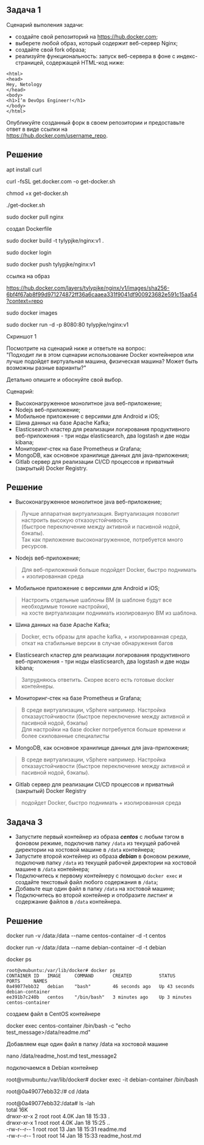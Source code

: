 ## Задача 1
Сценарий выполения задачи:
- создайте свой репозиторий на https://hub.docker.com;
- выберете любой образ, который содержит веб-сервер Nginx;
- создайте свой fork образа;
- реализуйте функциональность:
запуск веб-сервера в фоне с индекс-страницей, содержащей HTML-код ниже:
```
<html>
<head>
Hey, Netology
</head>
<body>
<h1>I’m DevOps Engineer!</h1>
</body>
</html>
```
Опубликуйте созданный форк в своем репозитории и предоставьте ответ в виде ссылки на   
https://hub.docker.com/username_repo.

## Решение

apt install curl

curl -fsSL get.docker.com -o get-docker.sh

chmod +x get-docker.sh

./get-docker.sh

sudo docker pull nginx

создал Dockerfile

sudo docker build -t tylypjke/nginx:v1 .

sudo docker login

sudo docker push tylypjke/nginx:v1

ссылка на образ 

https://hub.docker.com/layers/tylypjke/nginx/v1/images/sha256-6bf4f67ab8f99d971274872ff36a6caaea331f9041df900923682e591c15aa54?context=repo

sudo docker images

sudo docker run -d -p 8080:80 tylypjke/nginx:v1

Скриншот 1

 
Посмотрите на сценарий ниже и ответьте на вопрос:  
"Подходит ли в этом сценарии использование Docker контейнеров или лучше подойдет виртуальная машина, физическая машина? Может быть возможны разные варианты?"  

Детально опишите и обоснуйте свой выбор.

Сценарий:
- Высоконагруженное монолитное java веб-приложение;
- Nodejs веб-приложение;
- Мобильное приложение c версиями для Android и iOS;
- Шина данных на базе Apache Kafka;
- Elasticsearch кластер для реализации логирования продуктивного веб-приложения - три ноды elasticsearch, два logstash и две ноды kibana;
- Мониторинг-стек на базе Prometheus и Grafana;
- MongoDB, как основное хранилище данных для java-приложения;
- Gitlab сервер для реализации CI/CD процессов и приватный (закрытый) Docker Registry.  


## Решение
- Высоконагруженное монолитное java веб-приложение;
> Лучше аппаратная виртуализация. Виртуализация позволит настроить высокую отказоустойчивость  
> (быстрое переключение между активной и пасивной нодой, бэкапы).  
> Так как приложение высоконагруженное, потребуется много ресурсов.
- Nodejs веб-приложение;
> Для веб-приложений больше подойдет Docker, быстро поднимать + изолированная среда
- Мобильное приложение c версиями для Android и iOS;
> Настроить отдельные шаблоны ВМ (в шаблоне будут все необходимые тонкие настройки),  
> на хосте виртуализации поднимать изолированую ВМ из шаблона.
- Шина данных на базе Apache Kafka;
> Docker, есть образы для apache kafka, + изолированная среда, откат на стабильные версии в случае обнаружения багов
- Elasticsearch кластер для реализации логирования продуктивного веб-приложения - три ноды elasticsearch, два logstash и две ноды kibana;
> Затрудняюсь ответить. Скорее всего есть готовые docker контейнеры.
- Мониторинг-стек на базе Prometheus и Grafana;
> В среде виртуализации, vSphere например. Настройка отказаустойчивости (быстрое переключение между активной и пасивной нодой, бэкапы)  
> Для настройки на базе docker потребуется больше времени и более скилованные специалисты 
- MongoDB, как основное хранилище данных для java-приложения;
> В среде виртуализации, vSphere например. Настройка отказаустойчивости (быстрое переключение между активной и пасивной нодой, бэкапы).
- Gitlab сервер для реализации CI/CD процессов и приватный (закрытый) Docker Registry
> подойдет Docker, быстро поднимать + изолированная среда


## Задача 3
- Запустите первый контейнер из образа ***centos*** c любым тэгом в фоновом режиме, подключив папку ```/data``` из текущей рабочей директории на хостовой машине в ```/data``` контейнера;
- Запустите второй контейнер из образа ***debian*** в фоновом режиме, подключив папку ```/data``` из текущей рабочей директории на хостовой машине в ```/data``` контейнера;
- Подключитесь к первому контейнеру с помощью ```docker exec``` и создайте текстовый файл любого содержания в ```/data```;
- Добавьте еще один файл в папку ```/data``` на хостовой машине;
- Подключитесь во второй контейнер и отобразите листинг и содержание файлов в ```/data``` контейнера.  

## Решение


docker run -v /data:/data --name centos-container -d -t centos

docker run -v /data:/data --name debian-container -d -t debian

docker ps

```
root@vmubuntu:/var/lib/docker# docker ps  
CONTAINER ID   IMAGE     COMMAND       CREATED          STATUS          PORTS     NAMES
0a49077ebb32   debian    "bash"        46 seconds ago   Up 43 seconds             debian-container  
ee391b7c240b   centos    "/bin/bash"   3 minutes ago    Up 3 minutes              centos-container  
```

создаем файл в CentOS контейнере 

docker exec centos-container /bin/bash -c "echo test_message>/data/readme.md"

Добавляем еще один файл в папку /data на хостовой машине

nano /data/readme_host.md
test_message2

подключаемся в Debian контейнер 

root@vmubuntu:/var/lib/docker# docker exec -it debian-container /bin/bash  

root@0a49077ebb32:/# cd /data  

root@0a49077ebb32:/data# ls -lah  
total 16K  
drwxr-xr-x 2 root root 4.0K Jan 18 15:33 .  
drwxr-xr-x 1 root root 4.0K Jan 18 15:25 ..  
-rw-r--r-- 1 root root   13 Jan 18 15:31 readme.md  
-rw-r--r-- 1 root root   14 Jan 18 15:33 readme_host.md  


